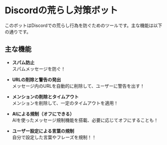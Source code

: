 # Discordの荒らし対策ボット

このボットはDiscordでの荒らし行為を防ぐためのツールです。主な機能は以下の通りです。

## 主な機能

- **スパム防止**  
  スパムメッセージを防ぐ！

- **URLの削除と警告の発出**  
  メッセージ内のURLを自動的に削除して、ユーザーに警告を出す！

- **メンションの削除とタイムアウト**  
  メンションを削除して、一定のタイムアウトを適用！

- **AIによる規制（オフにできる）**  
  AIを使ったメッセージ規制機能を搭載、必要に応じてオフにすることも！

- **ユーザー設定による言葉の規制**  
  自分で設定した言葉やフレーズを規制！！
